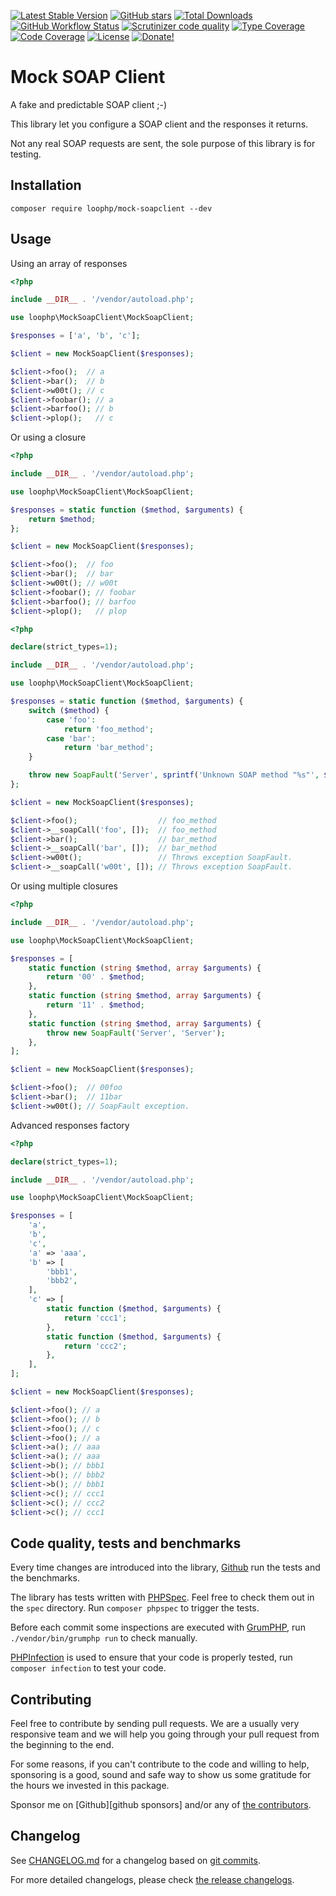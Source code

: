 [![Latest Stable Version][latest stable version]][packagist]
[![GitHub stars][github stars]][packagist]
[![Total Downloads][total downloads]][packagist]
[![GitHub Workflow Status][github workflow status]][github actions]
[![Scrutinizer code quality][code quality]][code quality link]
[![Type Coverage][type coverage]][sheperd type coverage]
[![Code Coverage][code coverage]][code quality link]
[![License][license]][packagist] [![Donate!][donate github]][github sponsor]

# Mock SOAP Client

A fake and predictable SOAP client ;-)

This library let you configure a SOAP client and the responses it returns.

Not any real SOAP requests are sent, the sole purpose of this library is for
testing.

## Installation

`composer require loophp/mock-soapclient --dev`

## Usage

Using an array of responses

```php
<?php

include __DIR__ . '/vendor/autoload.php';

use loophp\MockSoapClient\MockSoapClient;

$responses = ['a', 'b', 'c'];

$client = new MockSoapClient($responses);

$client->foo();  // a
$client->bar();  // b
$client->w00t(); // c
$client->foobar(); // a
$client->barfoo(); // b
$client->plop();   // c
```

Or using a closure

```php
<?php

include __DIR__ . '/vendor/autoload.php';

use loophp\MockSoapClient\MockSoapClient;

$responses = static function ($method, $arguments) {
    return $method;
};

$client = new MockSoapClient($responses);

$client->foo();  // foo
$client->bar();  // bar
$client->w00t(); // w00t
$client->foobar(); // foobar
$client->barfoo(); // barfoo
$client->plop();   // plop
```

```php
<?php

declare(strict_types=1);

include __DIR__ . '/vendor/autoload.php';

use loophp\MockSoapClient\MockSoapClient;

$responses = static function ($method, $arguments) {
    switch ($method) {
        case 'foo':
            return 'foo_method';
        case 'bar':
            return 'bar_method';
    }

    throw new SoapFault('Server', sprintf('Unknown SOAP method "%s"', $method));
};

$client = new MockSoapClient($responses);

$client->foo();                  // foo_method
$client->__soapCall('foo', []);  // foo_method
$client->bar();                  // bar_method
$client->__soapCall('bar', []);  // bar_method
$client->w00t();                 // Throws exception SoapFault.
$client->__soapCall('w00t', []); // Throws exception SoapFault.
```

Or using multiple closures

```php
<?php

include __DIR__ . '/vendor/autoload.php';

use loophp\MockSoapClient\MockSoapClient;

$responses = [
    static function (string $method, array $arguments) {
        return '00' . $method;
    },
    static function (string $method, array $arguments) {
        return '11' . $method;
    },
    static function (string $method, array $arguments) {
        throw new SoapFault('Server', 'Server');
    },
];

$client = new MockSoapClient($responses);

$client->foo();  // 00foo
$client->bar();  // 11bar
$client->w00t(); // SoapFault exception.
```

Advanced responses factory

```php
<?php

declare(strict_types=1);

include __DIR__ . '/vendor/autoload.php';

use loophp\MockSoapClient\MockSoapClient;

$responses = [
    'a',
    'b',
    'c',
    'a' => 'aaa',
    'b' => [
        'bbb1',
        'bbb2',
    ],
    'c' => [
        static function ($method, $arguments) {
            return 'ccc1';
        },
        static function ($method, $arguments) {
            return 'ccc2';
        },
    ],
];

$client = new MockSoapClient($responses);

$client->foo(); // a
$client->foo(); // b
$client->foo(); // c
$client->foo(); // a
$client->a(); // aaa
$client->a(); // aaa
$client->b(); // bbb1
$client->b(); // bbb2
$client->b(); // bbb1
$client->c(); // ccc1
$client->c(); // ccc2
$client->c(); // ccc1
```

## Code quality, tests and benchmarks

Every time changes are introduced into the library,
[Github](https://github.com/loophp/mock-soapclient/actions) run the tests and
the benchmarks.

The library has tests written with [PHPSpec](http://www.phpspec.net/). Feel free
to check them out in the `spec` directory. Run `composer phpspec` to trigger the
tests.

Before each commit some inspections are executed with
[GrumPHP](https://github.com/phpro/grumphp), run `./vendor/bin/grumphp run` to
check manually.

[PHPInfection](https://github.com/infection/infection) is used to ensure that
your code is properly tested, run `composer infection` to test your code.

## Contributing

Feel free to contribute by sending pull requests. We are a usually very
responsive team and we will help you going through your pull request from the
beginning to the end.

For some reasons, if you can't contribute to the code and willing to help,
sponsoring is a good, sound and safe way to show us some gratitude for the hours
we invested in this package.

Sponsor me on [Github][github sponsors] and/or any of [the contributors][6].

## Changelog

See [CHANGELOG.md][changelog-md] for a changelog based on [git
commits][git-commits].

For more detailed changelogs, please check [the release
changelogs][changelog-releases].

[latest stable version]:
  https://img.shields.io/packagist/v/loophp/mock-soapclient.svg?style=flat-square
[packagist]: https://packagist.org/packages/loophp/mock-soapclient
[github stars]:
  https://img.shields.io/github/stars/loophp/mock-soapclient.svg?style=flat-square
[total downloads]:
  https://img.shields.io/packagist/dt/loophp/mock-soapclient.svg?style=flat-square
[github workflow status]:
  https://img.shields.io/github/workflow/status/loophp/mock-soapclient/Continuous%20Integration?style=flat-square
[github actions]: https://github.com/loophp/mock-soapclient/actions
[code quality]:
  https://img.shields.io/scrutinizer/quality/g/loophp/mock-soapclient/master.svg?style=flat-square
[code quality link]:
  https://scrutinizer-ci.com/g/loophp/mock-soapclient/?branch=master
[type coverage]: https://shepherd.dev/github/loophp/mock-soapclient/coverage.svg
[sheperd type coverage]: https://shepherd.dev/github/loophp/mock-soapclient
[code coverage]:
  https://img.shields.io/scrutinizer/coverage/g/loophp/mock-soapclient/master.svg?style=flat-square
[code quality link]:
  https://img.shields.io/scrutinizer/quality/g/loophp/mock-soapclient/master.svg?style=flat-square
[license]:
  https://img.shields.io/packagist/l/loophp/mock-soapclient.svg?style=flat-square
[donate github]:
  https://img.shields.io/badge/Sponsor-Github-brightgreen.svg?style=flat-square
[github sponsor]: https://github.com/sponsors/drupol
[donate paypal]:
  https://img.shields.io/badge/Sponsor-Paypal-brightgreen.svg?style=flat-square
[changelog-md]:
  https://github.com/loophp/mock-soapclient/blob/master/CHANGELOG.md
[git-commits]: https://github.com/loophp/mock-soapclient/commits/master
[changelog-releases]: https://github.com/loophp/mock-soapclient/releases
[6]: https://github.com/loophp/mock-soapclient/graphs/contributors
